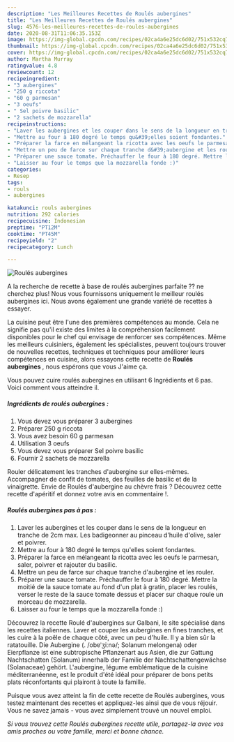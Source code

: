 ```yaml
---
description: "Les Meilleures Recettes de Roulés aubergines"
title: "Les Meilleures Recettes de Roulés aubergines"
slug: 4576-les-meilleures-recettes-de-roules-aubergines
date: 2020-08-31T11:06:35.153Z
image: https://img-global.cpcdn.com/recipes/02ca4a6e25dc6d02/751x532cq70/roules-aubergines-photo-principale-de-la-recette.jpg
thumbnail: https://img-global.cpcdn.com/recipes/02ca4a6e25dc6d02/751x532cq70/roules-aubergines-photo-principale-de-la-recette.jpg
cover: https://img-global.cpcdn.com/recipes/02ca4a6e25dc6d02/751x532cq70/roules-aubergines-photo-principale-de-la-recette.jpg
author: Martha Murray
ratingvalue: 4.8
reviewcount: 12
recipeingredient:
- "3 aubergines"
- "250 g riccota"
- "60 g parmesan"
- "3 oeufs"
- " Sel poivre basilic"
- "2 sachets de mozzarella"
recipeinstructions:
- "Laver les aubergines et les couper dans le sens de la longueur en tranche de 2cm max. Les badigeonner au pinceau d&#39;huile d&#39;olive, saler et poivrer."
- "Mettre au four à 180 degré le temps qu&#39;elles soient fondantes."
- "Préparer la farce en mélangeant la ricotta avec les oeufs le parmesan, saler, poivrer et rajouter du basilic."
- "Mettre un peu de farce sur chaque tranche d&#39;aubergine et les rouler."
- "Préparer une sauce tomate. Préchauffer le four à 180 degré. Mettre la moitié de la sauce tomate au fond d&#39;un plat à gratin, placer les roulés, verser le reste de la sauce tomate dessus et placer sur chaque roule un morceau de mozzarella."
- "Laisser au four le temps que la mozzarella fonde :)"
categories:
- Resep
tags:
- rouls
- aubergines

katakunci: rouls aubergines 
nutrition: 292 calories
recipecuisine: Indonesian
preptime: "PT12M"
cooktime: "PT45M"
recipeyield: "2"
recipecategory: Lunch

---
```



![Roulés aubergines](https://img-global.cpcdn.com/recipes/02ca4a6e25dc6d02/751x532cq70/roules-aubergines-photo-principale-de-la-recette.jpg)

A la recherche de recette à base de roulés aubergines parfaite ?? ne cherchez plus! Nous vous fournissons uniquement le meilleur roulés aubergines ici. Nous avons également une grande variété de recettes à essayer.

La cuisine peut être l'une des premières compétences au monde. Cela ne signifie pas qu'il existe des limites à la compréhension facilement disponibles pour le chef qui envisage de renforcer ses compétences. Même les meilleurs cuisiniers, également les spécialistes, peuvent toujours trouver de nouvelles recettes, techniques et techniques pour améliorer leurs compétences en cuisine, alors essayons cette recette de <strong> Roulés aubergines </strong>, nous espérons que vous J'aime ça.

<!--inarticleads1-->

Vous pouvez cuire roulés aubergines en utilisant 6 Ingrédients et 6 pas. Voici comment vous atteindre il.

##### Ingrédients de roulés aubergines :

1. Vous devez vous préparer 3 aubergines
1. Préparer 250 g riccota
1. Vous avez besoin 60 g parmesan
1. Utilisation 3 oeufs
1. Vous devez vous préparer  Sel poivre basilic
1. Fournir 2 sachets de mozzarella


Rouler délicatement les tranches d&#39;aubergine sur elles-mêmes. Accompagner de confit de tomates, des feuilles de basilic et de la vinaigrette. Envie de Roulés d&#39;aubergine au chèvre frais ? Découvrez cette recette d&#39;apéritif et donnez votre avis en commentaire !. 

<!--inarticleads2-->

##### Roulés aubergines pas à pas :

1. Laver les aubergines et les couper dans le sens de la longueur en tranche de 2cm max. Les badigeonner au pinceau d&#39;huile d&#39;olive, saler et poivrer.
1. Mettre au four à 180 degré le temps qu&#39;elles soient fondantes.
1. Préparer la farce en mélangeant la ricotta avec les oeufs le parmesan, saler, poivrer et rajouter du basilic.
1. Mettre un peu de farce sur chaque tranche d&#39;aubergine et les rouler.
1. Préparer une sauce tomate. Préchauffer le four à 180 degré. Mettre la moitié de la sauce tomate au fond d&#39;un plat à gratin, placer les roulés, verser le reste de la sauce tomate dessus et placer sur chaque roule un morceau de mozzarella.
1. Laisser au four le temps que la mozzarella fonde :)


Découvrez la recette Roulé d&#39;aubergines sur Galbani, le site spécialisé dans les recettes italiennes. Laver et couper les aubergines en fines tranches, et les cuire à la poêle de chaque côté, avec un peu d&#39;huile. Il y a bien sûr la ratatouille. Die Aubergine (. /obɐˈʒiːnə/; Solanum melongena) oder Eierpflanze ist eine subtropische Pflanzenart aus Asien, die zur Gattung Nachtschatten (Solanum) innerhalb der Familie der Nachtschattengewächse (Solanaceae) gehört. L&#39;aubergine, légume emblématique de la cuisine méditerranéenne, est le produit d&#39;été idéal pour préparer de bons petits plats réconfortants qui plairont à toute la famille. 

<!--inarticleads1-->

<p>
Puisque vous avez atteint la fin de cette recette de Roulés aubergines, vous testez maintenant des recettes et appliquez-les ainsi que de vous réjouir. Vous ne savez jamais - vous avez simplement trouvé un nouvel emploi.
</p>

<p>
<i>Si vous trouvez cette Roulés aubergines recette utile, partagez-la avec vos amis proches ou votre famille, merci et bonne chance.</i>
</p>
